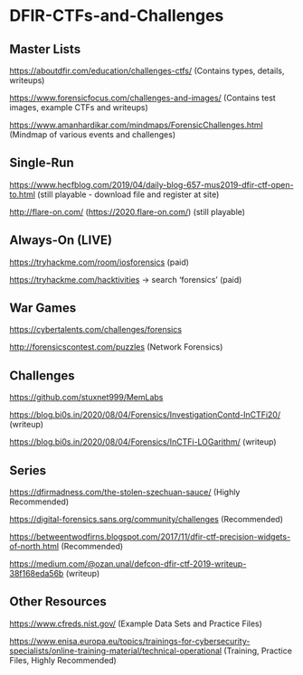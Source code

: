 # DFIR-CTFs-and-Challenges

## Master Lists

https://aboutdfir.com/education/challenges-ctfs/ (Contains types, details, writeups)

https://www.forensicfocus.com/challenges-and-images/ (Contains test images, example CTFs and writeups)

https://www.amanhardikar.com/mindmaps/ForensicChallenges.html (Mindmap of various events and challenges)


## Single-Run

https://www.hecfblog.com/2019/04/daily-blog-657-mus2019-dfir-ctf-open-to.html (still playable - download file and register at site)

http://flare-on.com/ (https://2020.flare-on.com/) (still playable)


## Always-On (LIVE)

https://tryhackme.com/room/iosforensics (paid)

https://tryhackme.com/hacktivities -> search ‘forensics’ (paid)


## War Games

https://cybertalents.com/challenges/forensics

http://forensicscontest.com/puzzles (Network Forensics)


## Challenges

https://github.com/stuxnet999/MemLabs

https://blog.bi0s.in/2020/08/04/Forensics/InvestigationContd-InCTFi20/ (writeup)

https://blog.bi0s.in/2020/08/04/Forensics/InCTFi-LOGarithm/ (writeup)


## Series

https://dfirmadness.com/the-stolen-szechuan-sauce/ (Highly Recommended)

https://digital-forensics.sans.org/community/challenges (Recommended)

https://betweentwodfirns.blogspot.com/2017/11/dfir-ctf-precision-widgets-of-north.html (Recommended)

https://medium.com/@ozan.unal/defcon-dfir-ctf-2019-writeup-38f168eda56b (writeup)


## Other Resources

https://www.cfreds.nist.gov/ (Example Data Sets and Practice Files)

https://www.enisa.europa.eu/topics/trainings-for-cybersecurity-specialists/online-training-material/technical-operational (Training, Practice Files, Highly Recommended)

